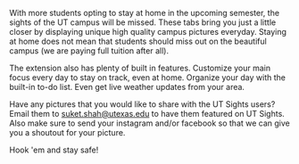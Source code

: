 With more students opting to stay at home in the upcoming semester, the sights of the UT campus will be missed. These tabs bring you just a little closer by displaying unique high quality campus pictures everyday. Staying at home does not mean that students should miss out on the beautiful campus (we are paying full tuition after all). 

The extension also has plenty of built in features. Customize your main focus every day to stay on track, even at home. Organize your day with the built-in to-do list. Even get live weather updates from your area.

Have any pictures that you would like to share with the UT Sights users? Email them to suket.shah@utexas.edu to have them featured on UT Sights. Also make sure to send your instagram and/or facebook so that we can give you a shoutout for your picture. 

Hook 'em and stay safe!
